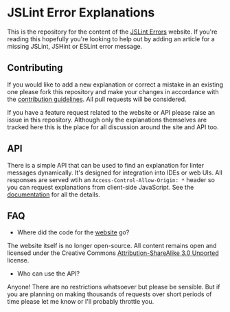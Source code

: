# JSLint Error Explanations

This is the repository for the content of the [JSLint Errors][site] website. If
you're reading this hopefully you're looking to help out by adding an article
for a missing JSLint, JSHint or ESLint error message.

## Contributing

If you would like to add a new explanation or correct a mistake in an existing
one please fork this repository and make your changes in accordance with the
[contribution guidelines][contrib]. All pull requests will be considered.

If you have a feature request related to the website or API please raise an
issue in this repository. Although only the explanations themselves are tracked
here this is the place for all discussion around the site and API too.

## API

There is a simple API that can be used to find an explanation for linter
messages dynamically. It's designed for integration into IDEs or web UIs. All
responses are served wtih an `Access-Control-Allow-Origin: *` header so you can
request explanations from client-side JavaScript. See the [documentation][api]
for all the details.

## FAQ

 - Where did the code for the [website][site] go?

The website itself is no longer open-source. All content remains open and
licensed under the Creative Commons [Attribution-ShareAlike 3.0
Unported][ccasa3] license.

 - Who can use the API?

Anyone! There are no restrictions whatsoever but please be sensible. But if you
are planning on making thousands of requests over short periods of time please
let me know or I'll probably throttle you.

[site]: http://linterrors.com/
[contrib]: CONTRIBUTING.md
[api]: http://linterrors.com/api/
[ccasa3]: http://creativecommons.org/licenses/by-sa/3.0/
